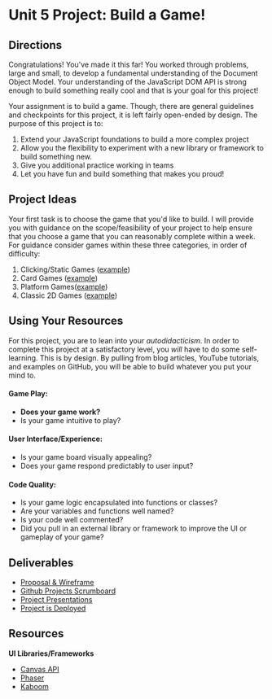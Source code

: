 # Unit 5 Project: Build a Game!

## Directions
Congratulations! You've made it this far! You worked through problems, large and small, to develop a fundamental understanding of the Document Object Model. Your understanding of the JavaScript DOM API is strong enough to build something really cool and that is your goal for this project!

Your assignment is to build a game. Though, there are general guidelines and checkpoints for this project, it is left fairly open-ended by design. The purpose of this project is to:
  1. Extend your JavaScript foundations to build a more complex project
  2. Allow you the flexibility to experiment with a new library or framework to build something new.
  3. Give you additional practice working in teams
  4. Let you have fun and build something that makes you proud!

## Project Ideas
Your first task is to choose the game that you'd like to build. I will provide you with guidance on the scope/feasibility of your project to help ensure that you choose a game that you can reasonably complete within a week. For guidance consider games within these three categories, in order of difficulty:
  1. Clicking/Static Games ([example](https://iridescent-tulumba-ece60d.netlify.app/))
  2. Card Games ([example](https://htmlpreview.github.io/?https://github.com/brianmccln/Blackjack-JS-OOP-App/blob/master/blackjack.html))
  3. Platform Games([example](https://raylu511.github.io/g-dash-platformers/))
  4. Classic 2D Games ([example](http://mathildemouw.github.io/Object-Oriented-JS-Snake/))

## Using Your Resources
For this project, you are to lean into your _autodidacticism_. In order to complete this project at a satisfactory level, you _will_ have to do some self-learning. This is by design. By pulling from blog articles, YouTube tutorials, and examples on GitHub, you will be able to build whatever you put your mind to.

#### Game Play:
* **Does your game work?**
* Is your game intuitive to play?

#### User Interface/Experience:
* Is your game board visually appealing?
* Does your game respond predictably to user input?

#### Code Quality:
* Is your game logic encapsulated into functions or classes?
* Are your variables and functions well named?
* Is your code well commented?
* Did you pull in an external library or framework to improve the UI or gameplay of your game?

## Deliverables
- [Proposal & Wireframe](./proposal-wireframe-instructions.md)
- [Github Projects Scrumboard](./scrumboard-instructions.md)
- [Project Presentations](./project-presentation-instructions.md)
- [Project is Deployed](./project-deployment-instructions.md)

## Resources

**UI Libraries/Frameworks**

* [Canvas API](https://developer.mozilla.org/en-US/docs/Web/API/Canvas_API)
* [Phaser](https://phaser.io/)
* [Kaboom](https://kaboomjs.com/)
